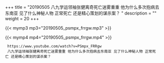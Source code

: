 +++
title = "20190505  八九学运领袖张健离奇死亡迷雾重重 他为什么多次抱病去东南亚 见了什么神秘人物 正常死亡 还是精心策划的谋杀案？ "
description = ""
weight = 20
+++

{{< mymp3 mp3="20190505_psmpx_frrgw.mp3" >}}

{{< mymp4 mp4="20190505_psmpx_frrgw.mp4" >}}

     https://www.youtube.com/watch?v=PSmpx_FRRgw 
     八九学运领袖张健离奇死亡迷雾重重 他为什么多次抱病去东南亚 见了什么神秘人物 正常死亡 还是精心策划的谋杀案？ 
     
